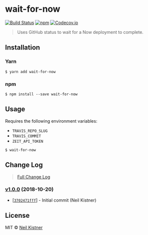 # wait-for-now

[![Build Status][travis-image]][travis-url]
[![npm][npm-image]][npm-url]
[![Codecov.io][codecov-image]][codecov-url]

> Uses GitHub status to wait for a Now deployment to complete.

## Installation

### Yarn

```
$ yarn add wait-for-now
```

### npm

```
$ npm install --save wait-for-now
```

## Usage

Requires the following environment variables:
 - `TRAVIS_REPO_SLUG`
 - `TRAVIS_COMMIT`
 - `ZEIT_API_TOKEN`

```
$ wait-for-now
```

## Change Log

> [Full Change Log](changelog.md)

### [v1.0.0](https://github.com/wyze/wait-for-now/releases/tag/v1.0.0) (2018-10-20)

* [[`3702471fff`](https://github.com/wyze/wait-for-now/commit/3702471fff)] - Initial commit (Neil Kistner)

## License

MIT © [Neil Kistner](//neilkistner.com)

[travis-image]: https://img.shields.io/travis/wyze/wait-for-now.svg?style=flat-square
[travis-url]: https://travis-ci.org/wyze/wait-for-now

[npm-image]: https://img.shields.io/npm/v/wait-for-now.svg?style=flat-square
[npm-url]: https://npmjs.com/package/wait-for-now

[codecov-image]: https://img.shields.io/codecov/c/github/wyze/wait-for-now.svg?style=flat-square
[codecov-url]: https://codecov.io/github/wyze/wait-for-now
